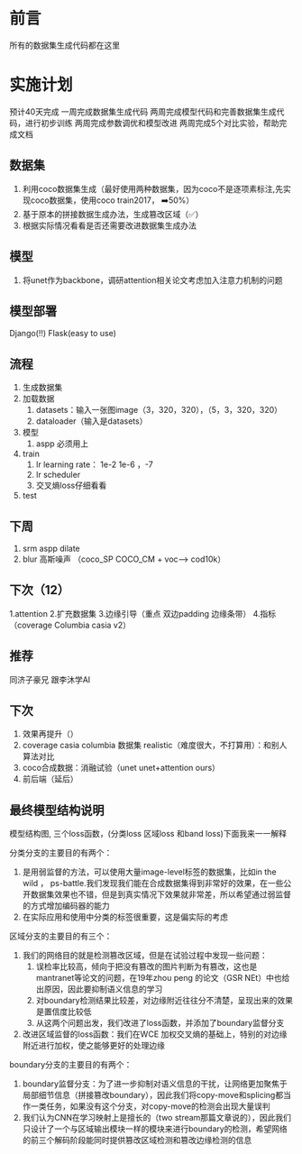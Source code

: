 # 前言
所有的数据集生成代码都在这里

# 实施计划

预计40天完成
一周完成数据集生成代码
两周完成模型代码和完善数据集生成代码，进行初步训练
两周完成参数调优和模型改进
两周完成5个对比实验，帮助完成文档

## 数据集
1. 利用coco数据集生成（最好使用两种数据集，因为coco不是逐项素标注,先实现coco数据集，使用coco train2017， ➡️50%）
2. 基于原本的拼接数据生成办法，生成篡改区域（✅）
3. 根据实际情况看看是否还需要改进数据集生成办法

## 模型
1. 将unet作为backbone，调研attention相关论文考虑加入注意力机制的问题

## 模型部署
Django(!!) 
Flask(easy to use)

## 流程
1. 生成数据集
2. 加载数据
   1. datasets：输入一张图image（3，320，320），（5，3，320，320）
   2. dataloader（输入是datasets）
3. 模型
   1. aspp 必须用上
4. train
   1. lr learning rate： 1e-2  1e-6 ，-7
   2. lr scheduler
   3. 交叉熵loss仔细看看
5. test

## 下周
1. srm aspp dilate 
2. blur 高斯噪声 （coco_SP COCO_CM + voc--> cod10k）

## 下次（12）
1.attention
2.扩充数据集
3.边缘引导（重点 双边padding 边缘条带）
4.指标 （coverage Columbia casia v2）


## 推荐
同济子豪兄
跟李沐学AI


## 下次
1. 效果再提升（）
2. coverage casia columbia 数据集 realistic（难度很大，不打算用）：和别人算法对比
3. coco合成数据：消融试验（unet unet+attention ours）
4. 前后端（延后）


## 最终模型结构说明
模型结构图, 三个loss函数，(分类loss 区域loss 和band loss)下面我来一一解释

分类分支的主要目的有两个： 
   1. 是用弱监督的方法，可以使用大量image-level标签的数据集，比如in the wild ， ps-battle.我们发现我们能在合成数据集得到非常好的效果，在一些公开数据集效果也不错，但是到真实情况下效果就非常差，所以希望通过弱监督的方式增加编码器的能力
   2. 在实际应用和使用中分类的标签很重要，这是偏实际的考虑

区域分支的主要目的有三个：
1. 我们的网络目的就是检测篡改区域，但是在试验过程中发现一些问题：
   1. 误检率比较高，倾向于把没有篡改的图片判断为有篡改，这也是mantranet等论文的问题，在19年zhou peng 的论文（GSR NEt）中也给出原因，因此要抑制语义信息的学习
   2. 对boundary检测结果比较差，对边缘附近往往分不清楚，呈现出来的效果是置信度比较低
   3. 从这两个问题出发，我们改进了loss函数，并添加了boundary监督分支
2. 改进区域监督的loss函数：我们在WCE 加权交叉熵的基础上，特别的对边缘附近进行加权，使之能够更好的处理边缘 

boundary分支的主要目的有两个：
1. boundary监督分支：为了进一步抑制对语义信息的干扰，让网络更加聚焦于局部细节信息（拼接篡改boundary），因此我们将copy-move和splicing都当作一类任务，如果没有这个分支，对copy-move的检测会出现大量误判
2. 我们认为CNN在学习映射上是擅长的（two stream那篇文章说的），因此我们只设计了一个与区域输出模块一样的模块来进行boundary的检测，希望网络的前三个解码阶段能同时提供篡改区域检测和篡改边缘检测的信息

